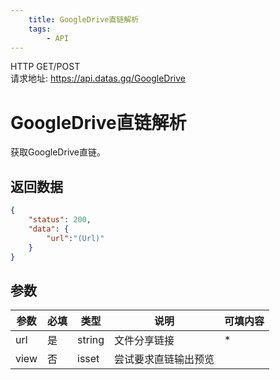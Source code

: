 ```yaml
---
    title: GoogleDrive直链解析
    tags:
        - API
---
```

<span class="http">HTTP GET/POST</span>  
请求地址: https://api.datas.gq/GoogleDrive

# GoogleDrive直链解析
获取GoogleDrive直链。

## 返回数据
```json
{
    "status": 200,
    "data": {
        "url":"(Url)"
    }
}
```

## 参数
| 参数 | 必填 | 类型 | 说明 | 可填内容 |
| --- | --- | --- | --- | --- |
| url | 是 | string | 文件分享链接 | * |
| view | 否 | isset | 尝试要求直链输出预览 |  |

<script async src="https://pagead2.googlesyndication.com/pagead/js/adsbygoogle.js?client=ca-pub-3270219743311431" crossorigin="anonymous"></script>
